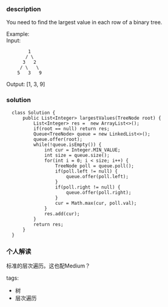 ### description    
  You need to find the largest value in each row of a binary tree.  
    
  Example:  
  Input:   
    
            1  
           / \  
          3   2  
         / \   \    
        5   3   9   
    
  Output: [1, 3, 9]  
### solution    
```    
  class Solution {  
      public List<Integer> largestValues(TreeNode root) {  
          List<Integer> res =  new ArrayList<>();  
          if(root == null) return res;  
          Queue<TreeNode> queue = new LinkedList<>();  
          queue.offer(root);  
          while(!queue.isEmpty()) {  
              int cur = Integer.MIN_VALUE;  
              int size = queue.size();  
              for(int i = 0; i < size; i++) {  
                  TreeNode poll = queue.poll();  
                  if(poll.left != null) {  
                      queue.offer(poll.left);  
                  }  
                  if(poll.right != null) {  
                      queue.offer(poll.right);  
                  }  
                  cur = Math.max(cur, poll.val);  
              }  
              res.add(cur);  
          }  
          return res;  
      }  
  }  
```    
    
### 个人解读    
  标准的层次遍历。这也配Medium？  
    
tags:    
  -  树  
  -  层次遍历  
